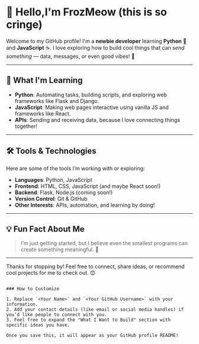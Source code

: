 
# 👋 Hello,I'm FrozMeow (this is so cringe)

Welcome to my GitHub profile! I'm a **newbie developer** learning **Python** 🐍 and **JavaScript** ☕. I love exploring how to build cool things that can _send something_ — data, messages, or even good vibes! 🌟

---

## 🌱 What I'm Learning

- **Python**: Automating tasks, building scripts, and exploring web frameworks like Flask and Django.
- **JavaScript**: Making web pages interactive using vanilla JS and frameworks like React.
- **APIs**: Sending and receiving data, because I love connecting things together!

---

## 🛠️ Tools & Technologies

Here are some of the tools I’m working with or exploring:

- **Languages**: Python, JavaScript
- **Frontend**: HTML, CSS, JavaScript (and maybe React soon!)
- **Backend**: Flask, Node.js (coming soon!)
- **Version Control**: Git & GitHub
- **Other Interests**: APIs, automation, and learning by doing!

---

## 💡 Fun Fact About Me

> I’m just getting started, but I believe even the smallest programs can create something meaningful. 🚀

---

Thanks for stopping by! Feel free to connect, share ideas, or recommend cool projects for me to check out. 😊
```

### How to Customize

1. Replace `<Your Name>` and `<Your GitHub Username>` with your information.
2. Add your contact details (like email or social media handles) if you’d like people to connect with you.
3. Feel free to expand the "What I Want to Build" section with specific ideas you have.

Once you save this, it will appear as your GitHub profile README!
